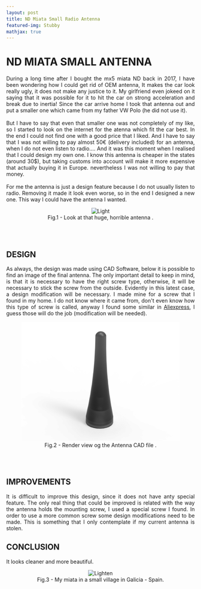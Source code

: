 ```yaml
---
layout: post
title: ND Miata Small Radio Antenna
featured-img: Stubby
mathjax: true
---
```


# ND MIATA SMALL ANTENNA
<p align="justify">
During a long time after I bought the mx5 miata ND back in 2017, I have been wondering how I could get rid of OEM antenna, It makes the car look really ugly, it does not make any justice to it. My girlfriend even jokeed on it saying that it was possible for it to hit the car on strong acceleration and break due to inertia!
Since the car arrive home I took that antenna out and put a smaller one which came from my father VW Polo (he did not use it).
<br/><br/>
But I have to say that even that smaller one was not completely of my like, so I started to look on the internet for the atenna which fit the car best. In the end I could not find one with a good price that I liked. And I have to say that I was not willing to pay almost 50€ (delivery included) for an antenna, when I do not even listen to radio.... And it was this moment when I realised that I could design my own one. I know this antenna is cheaper in the states (around 30$), but taking customs into account will make it more expensive that actually buying it in Europe. nevertheless I was not willing to pay that money.
<br/><br/>
For me the antenna is just a design feature because I do not usually listen to radio. Removing it made it look even worse, so in the end I designed a new one. This way I could have the antenna I wanted.
</p>
<figure>
    <div align = "center"><img src="https://upload.wikimedia.org/wikipedia/commons/d/de/2015_Mazda_MX-5_ND_2.0_SKYACTIV-G_160_i-ELOOP_Arachnewei%C3%9F-Metallic_Heckansicht_Detail.jpg" alt="Light" class="center">
    <figcaption>Fig.1 - Look at that huge, horrible antenna .</figcaption>
    </div>
</figure>
<br/><br/>

## DESIGN
<p align="justify">
As always, the design was made using CAD Software, below it is possible to find an image of the final antenna. The only important detail to keep in mind, is that it is necessary to have the right screw type, otherwise, it will be necessary to stick the screw from the outside. Evidently in this latest case, a design modification will be necessary. I made mine for a screw that I found in my home. I do not know where it came from, don't even know how this type of screw is called, anyway I found some similar in <a href="https://es.aliexpress.com/item/33019571582.html?spm=a2g0o.productlist.0.0.67c13ebcipdBhA&algo_pvid=20c44575-7be6-415c-8bad-25c21ccefc48&algo_expid=20c44575-7be6-415c-8bad-25c21ccefc48-3&btsid=a332d6dd-4674-4484-b9ad-994bd7b70973&ws_ab_test=searchweb0_0,searchweb201602_10,searchweb201603_52">Aliexpress</a>, I guess those will do the job (modification will be needed).
</p>
<figure>
    <div align = "center"><img src="https://raw.githubusercontent.com/jmtorrente/jmtorrente.github.io/master/assets/img/Article_image/Stubby_Render.jpg" alt="Lighten" class="center">
    <figcaption>Fig.2 - Render view og the Antenna CAD file  .</figcaption>
    </div>
</figure>
<br/><br/>

## IMPROVEMENTS
<p align="justify">
It is difficult to improve this design, since it does not have anty special feature. The only real thing that could be improved is related with the way the antenna holds the mounting screw, I used a special screw I found. In order to use a more common screw some design modifications need to  be made. This is something that I only contemplate if my current antenna is stolen. 
</p>

## CONCLUSION
<p align="justify">
It looks cleaner and more beautiful.
</p>
<figure>
    <div align = "center"><img src="https://raw.githubusercontent.com/jmtorrente/jmtorrente.github.io/master/assets/img/posts/Stubby.jpg" alt="Lighten" class="center">
    <figcaption>Fig.3 - My miata in a small village in Galicia - Spain.</figcaption>
    </div>
</figure>


